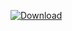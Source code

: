 [![Download](https://api.bintray.com/packages/michael-bel/maven/material/images/download.svg)](https://bintray.com/michael-bel/maven/material/_latestVersion)
